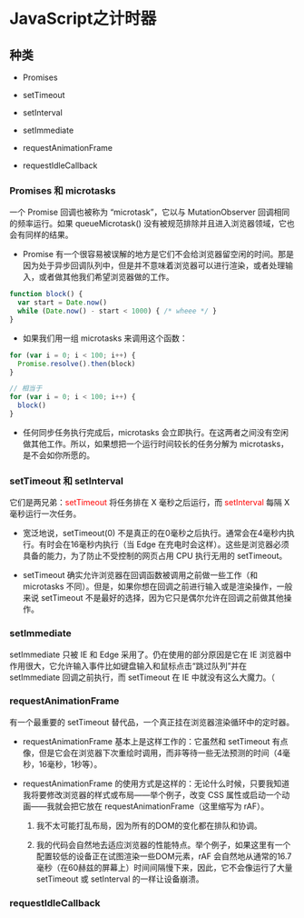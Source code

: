 # JavaScript之计时器

## 种类

- Promises

- setTimeout

- setInterval

- setImmediate

- requestAnimationFrame

- requestIdleCallback

### Promises 和 microtasks

一个 Promise 回调也被称为 “microtask”，它以与 MutationObserver 回调相同的频率运行。如果 queueMicrotask() 没有被规范排除并且进入浏览器领域，它也会有同样的结果。

- Promise 有一个很容易被误解的地方是它们不会给浏览器留空闲的时间。那是因为处于异步回调队列中，但是并不意味着浏览器可以进行渲染，或者处理输入，或者做其他我们希望浏览器做的工作。

```js
function block() {
  var start = Date.now()
  while (Date.now() - start < 1000) { /* wheee */ }
}
```

- 如果我们用一组 microtasks 来调用这个函数：

```js
for (var i = 0; i < 100; i++) {
  Promise.resolve().then(block)
}

// 相当于
for (var i = 0; i < 100; i++) {
  block()
}
```

- 任何同步任务执行完成后，microtasks 会立即执行。在这两者之间没有空闲做其他工作。所以，如果想把一个运行时间较长的任务分解为 microtasks，是不会如你所愿的。


### setTimeout 和 setInterval

它们是两兄弟：<font color=FF0000>setTimeout</font> 将任务排在 X 毫秒之后运行，而 <font color=FF0000>setInterval</font> 每隔 X 毫秒运行一次任务。

- 宽泛地说，setTimeout(0) 不是真正的在0毫秒之后执行。通常会在4毫秒内执行。有时会在16毫秒内执行（当 Edge 在充电时会这样）。这些是浏览器必须具备的能力，为了防止不受控制的网页占用 CPU 执行无用的 setTimeout。

- setTimeout 确实允许浏览器在回调函数被调用之前做一些工作（和 microtasks 不同）。但是，如果你想在回调之前进行输入或是渲染操作，一般来说 setTimeout 不是最好的选择，因为它只是偶尔允许在回调之前做其他操作。 

### setImmediate

setImmediate 只被 IE 和 Edge 采用了。仍在使用的部分原因是它在 IE 浏览器中作用很大，它允许输入事件比如键盘输入和鼠标点击“跳过队列”并在 setImmediate 回调之前执行，而 setTimeout 在 IE 中就没有这么大魔力。（


### requestAnimationFrame

有一个最重要的 setTimeout 替代品，一个真正挂在浏览器渲染循环中的定时器。

- requestAnimationFrame 基本上是这样工作的：它虽然和 setTimeout 有点像，但是它会在浏览器下次重绘时调用，而非等待一些无法预测的时间（4毫秒，16毫秒，1秒等）。

- requestAnimationFrame 的使用方式是这样的：无论什么时候，只要我知道我将要修改浏览器的样式或布局——举个例子，改变 CSS 属性或启动一个动画——我就会把它放在 requestAnimationFrame（这里缩写为 rAF）。

    1. 我不太可能打乱布局，因为所有的DOM的变化都在排队和协调。
    
    2. 我的代码会自然地去适应浏览器的性能特点。举个例子，如果这里有一个配置较低的设备正在试图渲染一些DOM元素，rAF 会自然地从通常的16.7毫秒（在60赫兹的屏幕上）时间间隔慢下来，因此，它不会像运行了大量 setTimeout 或 setInterval 的一样让设备崩溃。

### requestIdleCallback

